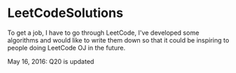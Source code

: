# LeetCodeSolutions
To get a job, I have to go through LeetCode, I've developed some algorithms and would like to write them down so that it could be inspiring to people doing LeetCode OJ in the future.

May 16, 2016: Q20 is updated
